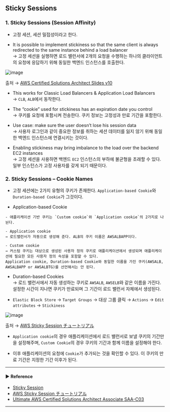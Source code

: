 ## Sticky Sessions
### 1. Sticky Sessions (Session Affinity)
- 고정 세션, 세션 밀접성이라고 한다.

- It is possible to implement stickiness so that the same client is always redirected to the same instance behind a load balancer  
→ 고정 세션을 실행하면 로드 밸런서에 2개의 요청을 수행하는 하나의 클라이언트의 요청에 응답하기 위해 동일한 백엔드 인스턴스를 호출한다.

![image](https://user-images.githubusercontent.com/97398071/233820808-b836ed3a-5ec1-4ba0-8f13-fff4bd1df74f.png)

출처 → [AWS Certified Solutions Architect Slides v10](https://courses.datacumulus.com/downloads/certified-solutions-architect-pn9/)

- This works for Classic Load Balancers & Application Load Balancers  
→ `CLB`, `ALB`에서 동작한다.

- The “cookie” used for stickiness has an expiration date you control  
→ 쿠키를 요청에 포함시켜 전송한다. 쿠키 정보는 고정성과 만료 기간을 포함한다.

- Use case: make sure the user doesn’t lose his session data  
→ 사용자 로그인과 같이 중요한 정보를 취하는 세션 데이터를 잃지 않기 위해 동일한 백엔드 인스턴스에 연결시키는 것이다.

- Enabling stickiness may bring imbalance to the load over the backend EC2 instances  
→ 고정 세션을 사용하면 백엔드 `EC2` 인스턴스의 부하에 불균형을 초래할 수 있다. 일부 인스턴스가 고정 사용자를 갖게 되기 때문이다.

### 2. Sticky Sessions – Cookie Names
- 고정 세션에는 2가지 유형의 쿠키가 존재한다. `Application-based Cookie`와 `Duration-based Cookie`가 그것이다.

- Application-based Cookie  
~~~ 
- 애플리케이션 기반 쿠키는 `Custom cookie`와 `Application cookie`의 2가지로 나뉜다.

- Application cookie
→ 로드밸런서가 자동으로 생성해 준다. ALB의 쿠키 이름은 AWSALBAPP이다.

- Custom cookie
→ 커스텀 쿠키는 대상으로 생성된 사용자 정의 쿠키로 애플리케이션에서 생성되며 애플리케이션에 필요한 모든 사용자 정의 속성을 포함할 수 있다.
Application cookie, Duration-based Cookie와 동일한 이름을 가진 쿠키(AWSALB, AWSALBAPP or AWSALBTG)를 선언해서는 안 된다.
~~~

- Duration-based Cookies  
→ 로드 밸런서에서 자동 생성하는 쿠키로 `AWSALB`, `AWSELB`와 같은 이름을 가진다. 설정한 시간이 지나면 쿠키가 만료되며 그 기간이 로드 밸런서 자체에서 생성된다.
 
- `Elastic Block Store` → `Target Groups` → 대상 그룹 클릭 → `Actions` → `Edit attributes` → `Stickiness` 

![image](https://user-images.githubusercontent.com/97398071/233821152-71532200-05d4-4a6c-a94a-8734b78e5d07.png)

출처 → [AWS Sticky Session チュートリアル](https://qiita.com/Uking/items/7663b07efa588a08709d)

- `Application cookie`의 경우 애플리케이션에서 로드 밸런서로 보낼 쿠키의 기간만을 설정해주며, `Custom Cookie`의 경우 쿠키의 기간과 함께 이름을 설정해야 한다.

- 이후 애플리케이션의 요청에 `Cookie`가 추가되는 것을 확인할 수 있다. 이 쿠키의 만료 기간은 지정한 기간 이후가 된다.

---
#### ▶ Reference
- [Sticky Session](https://www.imperva.com/learn/availability/sticky-session-persistence-and-cookies/)
- [AWS Sticky Session チュートリアル](https://qiita.com/Uking/items/7663b07efa588a08709d)
- [Ultimate AWS Certified Solutions Architect Associate SAA-C03](https://www.udemy.com/course/aws-certified-solutions-architect-associate-saa-c03/)
---
